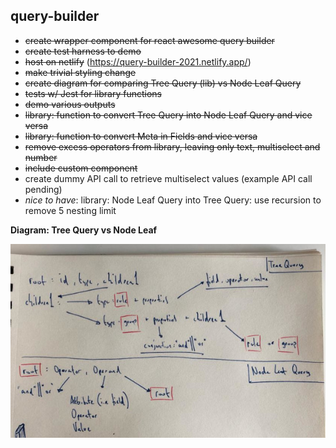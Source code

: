 ## query-builder

- ~~create wrapper component for react awesome query builder~~
- ~~create test harness to demo~~
- ~~host on netlify~~ (https://query-builder-2021.netlify.app/)
- ~~make trivial styling change~~
- ~~create diagram for comparing Tree Query (lib) vs Node Leaf Query~~
- ~~tests w/ Jest for library functions~~
- ~~demo various outputs~~
- ~~library: function to convert Tree Query into Node Leaf Query and vice versa~~
- ~~library: function to convert Meta in Fields and vice versa~~
- ~~remove excess operators from library, leaving only text, multiselect and number~~
- ~~include custom component~~
- create dummy API call to retrieve multiselect values (example API call pending)
- _nice to have_: library: Node Leaf Query into Tree Query: use recursion to remove 5 nesting limit

**Diagram: Tree Query vs Node Leaf**

<img src="./diagram.jpeg"/>
